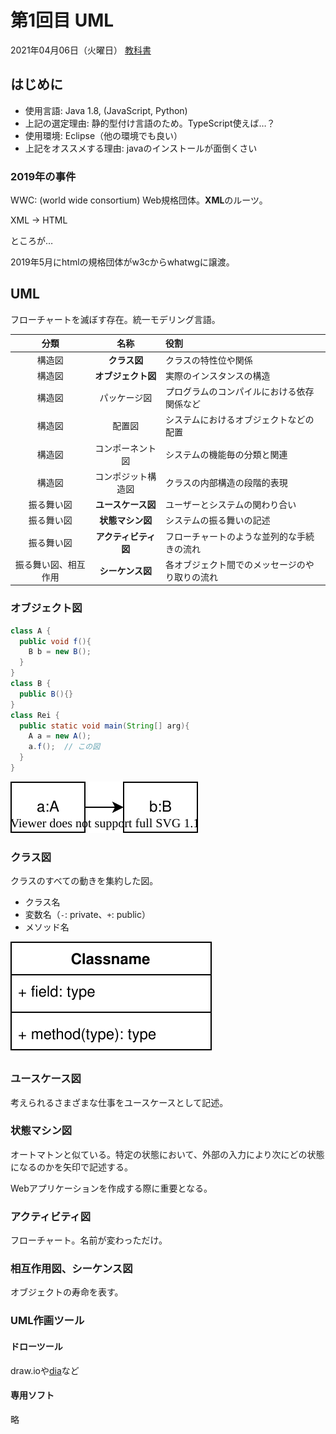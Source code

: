 # 第1回目 UML

2021年04月06日（火曜日）
[教科書](http://edu.net.c.dendai.ac.jp/ad2/2021/1)

## はじめに

- 使用言語: Java 1.8, (JavaScript, Python)
- 上記の選定理由: 静的型付け言語のため。TypeScript使えば…？
- 使用環境: Eclipse（他の環境でも良い）
- 上記をオススメする理由: javaのインストールが面倒くさい

### 2019年の事件

WWC: (world wide consortium) Web規格団体。**XML**のルーツ。

XML → HTML

ところが…

2019年5月にhtmlの規格団体がw3cからwhatwgに譲渡。

## UML

フローチャートを滅ぼす存在。統一モデリング言語。

|         分類         |         名称         | 役割                                           |
| :------------------: | :------------------: | :--------------------------------------------- |
|        構造図        |     **クラス図**     | クラスの特性位や関係                           |
|        構造図        |  **オブジェクト図**  | 実際のインスタンスの構造                       |
|        構造図        |     パッケージ図     | プログラムのコンパイルにおける依存関係など     |
|        構造図        |        配置図        | システムにおけるオブジェクトなどの配置         |
|        構造図        |   コンポーネント図   | システムの機能毎の分類と関連                   |
|        構造図        |  コンポジット構造図  | クラスの内部構造の段階的表現                   |
|      振る舞い図      |  **ユースケース図**  | ユーザーとシステムの関わり合い                 |
|      振る舞い図      |   **状態マシン図**   | システムの振る舞いの記述                       |
|      振る舞い図      | **アクティビティ図** | フローチャートのような並列的な手続きの流れ     |
| 振る舞い図、相互作用 |   **シーケンス図**   | 各オブジェクト間でのメッセージのやり取りの流れ |

### オブジェクト図

```java
class A {
  public void f(){
    B b = new B();
  }
}
class B {
  public B(){}
}
class Rei {
  public static void main(String[] arg){
    A a = new A();
    a.f();  // この図
  }
}
```

![image](image1.svg)

### クラス図

クラスのすべての動きを集約した図。

- クラス名
- 変数名（`-`: private、`+`: public）
- メソッド名

![image](image2.svg)

### ユースケース図

考えられるさまざまな仕事をユースケースとして記述。

### 状態マシン図

オートマトンと似ている。特定の状態において、外部の入力により次にどの状態になるのかを矢印で記述する。

Webアプリケーションを作成する際に重要となる。

### アクティビティ図

フローチャート。名前が変わっただけ。

### 相互作用図、シーケンス図

オブジェクトの寿命を表す。

### UML作画ツール

#### ドローツール

draw.ioや[dia](http://dia-installer.de/)など

#### 専用ソフト

略
